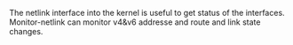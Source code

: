 The netlink interface into the kernel is useful to get status of the interfaces.  
Monitor-netlink can monitor v4&v6 addresse and route and link state changes.
